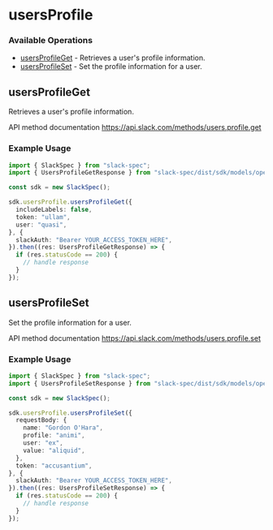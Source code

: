 # usersProfile

### Available Operations

* [usersProfileGet](#usersprofileget) - Retrieves a user's profile information.
* [usersProfileSet](#usersprofileset) - Set the profile information for a user.

## usersProfileGet

Retrieves a user's profile information.

API method documentation
<https://api.slack.com/methods/users.profile.get>

### Example Usage

```typescript
import { SlackSpec } from "slack-spec";
import { UsersProfileGetResponse } from "slack-spec/dist/sdk/models/operations";

const sdk = new SlackSpec();

sdk.usersProfile.usersProfileGet({
  includeLabels: false,
  token: "ullam",
  user: "quasi",
}, {
  slackAuth: "Bearer YOUR_ACCESS_TOKEN_HERE",
}).then((res: UsersProfileGetResponse) => {
  if (res.statusCode == 200) {
    // handle response
  }
});
```

## usersProfileSet

Set the profile information for a user.

API method documentation
<https://api.slack.com/methods/users.profile.set>

### Example Usage

```typescript
import { SlackSpec } from "slack-spec";
import { UsersProfileSetResponse } from "slack-spec/dist/sdk/models/operations";

const sdk = new SlackSpec();

sdk.usersProfile.usersProfileSet({
  requestBody: {
    name: "Gordon O'Hara",
    profile: "animi",
    user: "ex",
    value: "aliquid",
  },
  token: "accusantium",
}, {
  slackAuth: "Bearer YOUR_ACCESS_TOKEN_HERE",
}).then((res: UsersProfileSetResponse) => {
  if (res.statusCode == 200) {
    // handle response
  }
});
```
